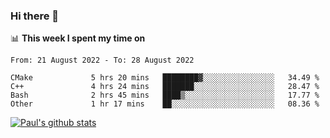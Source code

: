 ### Hi there 👋

📊 **This week I spent my time on**
<!--START_SECTION:waka-->

```text
From: 21 August 2022 - To: 28 August 2022

CMake             5 hrs 20 mins   ████████▓░░░░░░░░░░░░░░░░   34.49 %
C++               4 hrs 24 mins   ███████░░░░░░░░░░░░░░░░░░   28.47 %
Bash              2 hrs 45 mins   ████▒░░░░░░░░░░░░░░░░░░░░   17.77 %
Other             1 hr 17 mins    ██░░░░░░░░░░░░░░░░░░░░░░░   08.36 %
```

<!--END_SECTION:waka-->


[![Paul's github stats](https://github-readme-stats.vercel.app/api?username=mickeyouyou&theme=dracula&show_icons=true)](https://github.com/anuraghazra/github-readme-stats)
